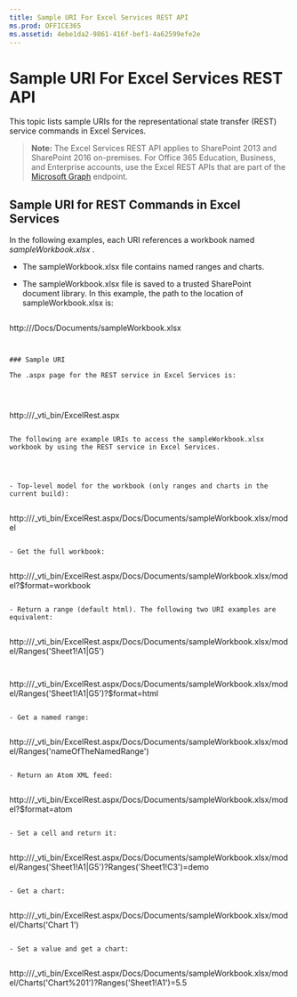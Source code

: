 ```yaml
---
title: Sample URI For Excel Services REST API
ms.prod: OFFICE365
ms.assetid: 4ebe1da2-9861-416f-bef1-4a62599efe2e
---
```



# Sample URI For Excel Services REST API

This topic lists sample URIs for the representational state transfer (REST) service commands in Excel Services.
  
    
    


> **Note:**
> The Excel Services REST API applies to SharePoint 2013 and SharePoint 2016 on-premises. For Office 365 Education, Business, and Enterprise accounts, use the Excel REST APIs that are part of the  [Microsoft Graph](http://graph.microsoft.io/en-us/docs/api-reference/v1.0/resources/excel
) endpoint.
  
    
    


## Sample URI for REST Commands in Excel Services

In the following examples, each URI references a workbook named  *sampleWorkbook.xlsx*  .
  
    
    

- The sampleWorkbook.xlsx file contains named ranges and charts.
    
  
- The sampleWorkbook.xlsx file is saved to a trusted SharePoint document library. In this example, the path to the location of sampleWorkbook.xlsx is:
    
  ```
  
http://<ServerName>/Docs/Documents/sampleWorkbook.xlsx
  ```


### Sample URI

The .aspx page for the REST service in Excel Services is: 
  
    
    

```
http://<ServerName>/_vti_bin/ExcelRest.aspx

```

The following are example URIs to access the sampleWorkbook.xlsx workbook by using the REST service in Excel Services. 
  
    
    

- Top-level model for the workbook (only ranges and charts in the current build):
    
  ```
  
http://<ServerName>/_vti_bin/ExcelRest.aspx/Docs/Documents/sampleWorkbook.xlsx/model

  ```

- Get the full workbook:
    
  ```
  
http://<ServerName>/_vti_bin/ExcelRest.aspx/Docs/Documents/sampleWorkbook.xlsx/model?$format=workbook

  ```

- Return a range (default html). The following two URI examples are equivalent:
    
  ```
  
http://<ServerName>/_vti_bin/ExcelRest.aspx/Docs/Documents/sampleWorkbook.xlsx/model/Ranges('Sheet1!A1|G5')

  ```


  ```
  
http://<ServerName>/_vti_bin/ExcelRest.aspx/Docs/Documents/sampleWorkbook.xlsx/model/Ranges('Sheet1!A1|G5')?$format=html
  ```

- Get a named range:
    
  ```
  http://<ServerName>/_vti_bin/ExcelRest.aspx/Docs/Documents/sampleWorkbook.xlsx/model/Ranges('nameOfTheNamedRange')

  ```

- Return an Atom XML feed:
    
  ```
  
http://<ServerName>/_vti_bin/ExcelRest.aspx/Docs/Documents/sampleWorkbook.xlsx/model?$format=atom

  ```

- Set a cell and return it:
    
  ```
  
http://<ServerName>/_vti_bin/ExcelRest.aspx/Docs/Documents/sampleWorkbook.xlsx/model/Ranges('Sheet1!A1|G5')?Ranges('Sheet1!C3')=demo

  ```

- Get a chart:
    
  ```
  
http://<ServerName>/_vti_bin/ExcelRest.aspx/Docs/Documents/sampleWorkbook.xlsx/model/Charts('Chart 1')

  ```

- Set a value and get a chart:
    
  ```
  
http://<ServerName>/_vti_bin/ExcelRest.aspx/Docs/Documents/sampleWorkbook.xlsx/model/Charts('Chart%201')?Ranges('Sheet1!A1')=5.5

  ```


